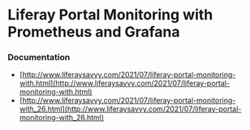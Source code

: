 # Liferay Portal Monitoring with Prometheus and Grafana

### Documentation 
* [http://www.liferaysavvy.com/2021/07/liferay-portal-monitoring-with.html](http://www.liferaysavvy.com/2021/07/liferay-portal-monitoring-with.html) 
* [http://www.liferaysavvy.com/2021/07/liferay-portal-monitoring-with_26.html](http://www.liferaysavvy.com/2021/07/liferay-portal-monitoring-with_26.html)
 
